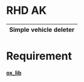 # RHD AK
| Simple vehicle deleter |
|----|

# Requirement
**[ox_lib](https://github.com/overextended/ox_lib/releases)**


